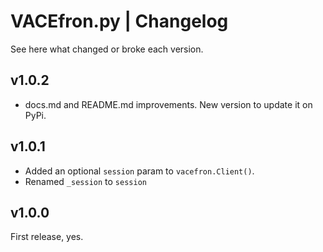 # VACEfron.py | Changelog
See here what changed or broke each version.

## v1.0.2
- docs.md and README.md improvements. New version to update it on PyPi.

## v1.0.1
- Added an optional `session` param to `vacefron.Client()`.
- Renamed `_session` to `session`

## v1.0.0
First release, yes.